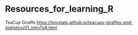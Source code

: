 # Resources_for_learning_R

TeaCup Giraffe
https://tinystats.github.io/teacups-giraffes-and-statistics/01_introToR.html
